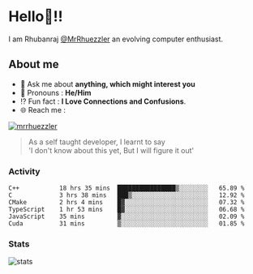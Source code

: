 
  
  
# Hello:wave:!!
I am Rhubanraj [@MrRhuezzler](https://github.com/MrRhuezzler) an evolving computer enthusiast.

## About me
<!-- - :sparkles: I'm currently working on [**de-viz**](https://github.com/MrRhuezzler/de-viz) -->
<!-- - :sparkles: Previously worked in [**Journal Management System**](https://manuscript.psgtech.ac.in) -->
<!-- - :book: I'm currently learning **Microservices Architecture** -->
- :speech_balloon: Ask me about **anything, which might interest you**
- :man: Pronouns : **He/Him**
- :interrobang: Fun fact : **I Love Connections and Confusions**.
- :globe_with_meridians: Reach me :  
  
[![mrrhuezzler](https://img.shields.io/badge/LinkedIn-0077B5?style=for-the-badge&logo=linkedin&logoColor=white)](https://www.linkedin.com/in/mrrhuezzler/)
<!--
### Interesting things, I found :bangbang:
-->
<!--
## Skills

## Drop a, Hi !
-->

<!-- 
Quotes
>  Always we overestimate the amount of work we can do in a day,  
>  and underestimate the amount we can do in our lifetime.
-->

> As a self taught developer, I learnt to say  
> 'I don't know about this yet, But I will figure it out'

### Activity
<!--START_SECTION:waka-->

```text
C++           18 hrs 35 mins  ████████████████▒░░░░░░░░   65.89 %
C             3 hrs 38 mins   ███▒░░░░░░░░░░░░░░░░░░░░░   12.92 %
CMake         2 hrs 4 mins    █▓░░░░░░░░░░░░░░░░░░░░░░░   07.32 %
TypeScript    1 hr 53 mins    █▓░░░░░░░░░░░░░░░░░░░░░░░   06.68 %
JavaScript    35 mins         ▓░░░░░░░░░░░░░░░░░░░░░░░░   02.09 %
Cuda          31 mins         ▒░░░░░░░░░░░░░░░░░░░░░░░░   01.85 %
```

<!--END_SECTION:waka-->

### Stats
![stats](https://github-readme-streak-stats.herokuapp.com/?user=MrRhuezzler)
